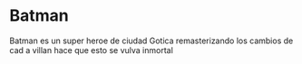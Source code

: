 
# Batman 

Batman es un super heroe de ciudad Gotica remasterizando los cambios de cad a villan hace que esto se vulva inmortal

